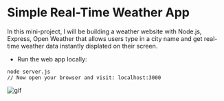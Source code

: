 Simple Real-Time Weather App
===
In this mini-project, I will be building a weather website with Node.js, Express, Open Weather that allows users type in a city name and get real-time weather data instantly displated on their screen.

* Run the web app locally:
```
node server.js
// Now open your browser and visit: localhost:3000
```
![gif](https://github.com/TheAndrewHong/Real-time-weather-checker/blob/master/giphy.gif?raw=true 'website gif')
